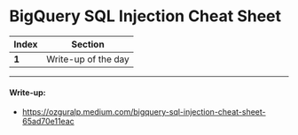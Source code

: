# BigQuery SQL Injection Cheat Sheet

Index | Section
--- | ---
**1** | Write-up of the day

___


#### Write-up: 

* https://ozguralp.medium.com/bigquery-sql-injection-cheat-sheet-65ad70e11eac